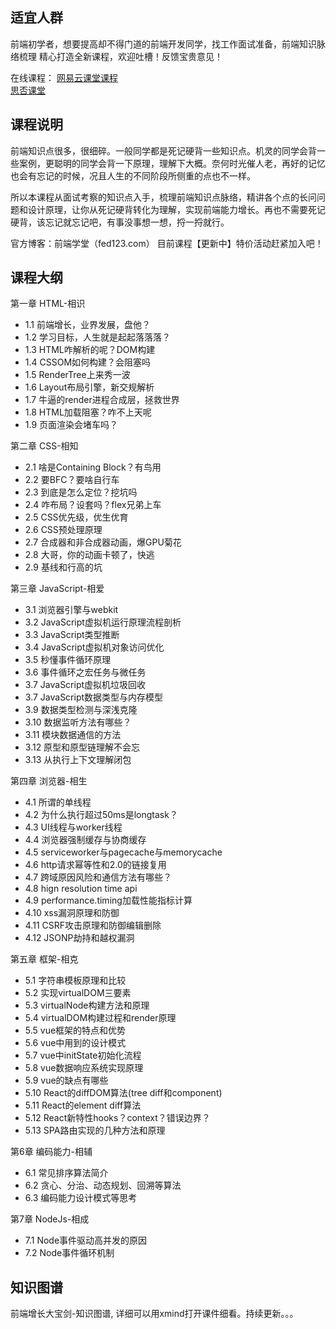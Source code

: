 ## 适宜人群
前端初学者，想要提高却不得门道的前端开发同学，找工作面试准备，前端知识脉络梳理
精心打造全新课程，欢迎吐槽！反馈宝贵意见！

在线课程： 
[网易云课堂课程](https://study.163.com/course/courseMain.htm?courseId=1209400904)      
[思否课堂](https://segmentfault.com/ls/1650000019681091)

## 课程说明
前端知识点很多，很细碎。一般同学都是死记硬背一些知识点。机灵的同学会背一些案例，更聪明的同学会背一下原理，理解下大概。奈何时光催人老，再好的记忆也会有忘记的时候，况且人生的不同阶段所侧重的点也不一样。

所以本课程从面试考察的知识点入手，梳理前端知识点脉络，精讲各个点的长问问题和设计原理，让你从死记硬背转化为理解，实现前端能力增长。再也不需要死记硬背，该忘记就忘记吧，有事没事想一想，捋一捋就行。

官方博客：前端学堂（fed123.com）
目前课程【更新中】特价活动赶紧加入吧！

## 课程大纲
第一章 HTML-相识
- 1.1 前端增长，业界发展，盘他？
- 1.2 学习目标，人生就是起起落落落？
- 1.3 HTML咋解析的呢？DOM构建
- 1.4 CSSOM如何构建？会阻塞吗
- 1.5 RenderTree上来秀一波
- 1.6 Layout布局引擎，新交规解析
- 1.7 牛逼的render进程合成层，拯救世界
- 1.8 HTML加载阻塞？咋不上天呢
- 1.9 页面渲染会堵车吗？

第二章 CSS-相知
- 2.1 啥是Containing Block？有鸟用
- 2.2 要BFC？要啥自行车
- 2.3 到底是怎么定位？挖坑吗
- 2.4 咋布局？设套吗？flex兄弟上车
- 2.5 CSS优先级，优生优育
- 2.6 CSS预处理原理
- 2.7 合成器和非合成器动画，爆GPU菊花
- 2.8 大哥，你的动画卡顿了，快逃
- 2.9 基线和行高的坑

第三章 JavaScript-相爱
- 3.1 浏览器引擎与webkit
- 3.2 JavaScript虚拟机运行原理流程剖析
- 3.3 JavaScript类型推断
- 3.4 JavaScript虚拟机对象访问优化
- 3.5 秒懂事件循环原理
- 3.6 事件循环之宏任务与微任务
- 3.7 JavaScript虚拟机垃圾回收
- 3.7 JavaScript数据类型与内存模型
- 3.9 数据类型检测与深浅克隆
- 3.10 数据监听方法有哪些？
- 3.11 模块数据通信的方法
- 3.12 原型和原型链理解不会忘
- 3.13 从执行上下文理解闭包

第四章 浏览器-相生
- 4.1 所谓的单线程
- 4.2 为什么执行超过50ms是longtask？
- 4.3 UI线程与worker线程
- 4.4 浏览器强制缓存与协商缓存
- 4.5 serviceworker与pagecache与memorycache
- 4.6 http请求幂等性和2.0的链接复用
- 4.7 跨域原因风险和通信方法有哪些？
- 4.8 hign resolution time api
- 4.9 performance.timing加载性能指标计算
- 4.10 xss漏洞原理和防御
- 4.11 CSRF攻击原理和防御编辑删除
- 4.12 JSONP劫持和越权漏洞

第五章 框架-相克
- 5.1 字符串模板原理和比较
- 5.2 实现virtualDOM三要素
- 5.3 virtualNode构建方法和原理
- 5.4 virtualDOM构建过程和render原理
- 5.5 vue框架的特点和优势
- 5.6 vue中用到的设计模式
- 5.7 vue中initState初始化流程
- 5.8 vue数据响应系统实现原理
- 5.9 vue的缺点有哪些
- 5.10 React的diffDOM算法(tree diff和component)
- 5.11 React的element diff算法
- 5.12 React新特性hooks？context？错误边界？
- 5.13 SPA路由实现的几种方法和原理

第6章 编码能力-相辅
- 6.1 常见排序算法简介
- 6.2 贪心、分治、动态规划、回溯等算法
- 6.3 编码能力设计模式等思考

第7章 NodeJs-相成
- 7.1 Node事件驱动高并发的原因
- 7.2 Node事件循环机制

## 知识图谱
前端增长大宝剑-知识图谱, 详细可以用xmind打开课件细看。持续更新。。。
